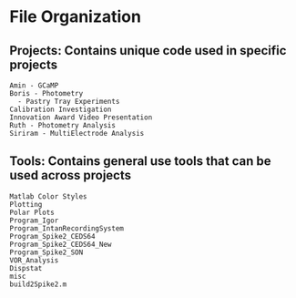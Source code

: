 # File Organization #
  ## Projects: Contains unique code used in specific projects
    Amin - GCaMP
    Boris - Photometry
      - Pastry Tray Experiments
    Calibration Investigation
    Innovation Award Video Presentation
    Ruth - Photometry Analysis
    Siriram - MultiElectrode Analysis
  ## Tools: Contains general use tools that can be used across projects
    Matlab Color Styles
    Plotting
    Polar Plots
    Program_Igor
    Program_IntanRecordingSystem
    Program_Spike2_CEDS64
    Program_Spike2_CEDS64_New
    Program_Spike2_SON
    VOR_Analysis
    Dispstat
    misc
    build2Spike2.m
    
    
    
  
